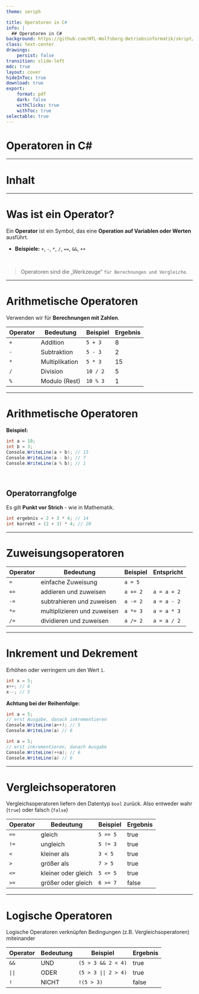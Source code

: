 ```yaml
---
theme: seriph

title: Operatoren in C#
info: |
  ## Operatoren in C#
background: https://github.com/HTL-Wolfsberg-Betriebsinformatik/skript/blob/main/slides/content/slides/background-cover-16-9.webp?raw=true
class: text-center
drawings:
    persist: false
transition: slide-left
mdc: true
layout: cover
hideInToc: true
download: true
export:
    format: pdf
    dark: false
    withClicks: true
    withToc: true
selectable: true
---
```


# Operatoren in C#

---

# Inhalt

<Toc minDepth="1" maxDepth="2" />

---

# Was ist ein Operator?

Ein **Operator** ist ein Symbol, das eine **Operation auf Variablen oder Werten** ausführt.  

- **Beispiele:** `+`, `-`, `*`, `/`, `==`, `&&`, `++`

<br>

> Operatoren sind die „Werkzeuge“ `für Berechnungen und Vergleiche`. 

---

# Arithmetische Operatoren

Verwenden wir für **Berechnungen mit Zahlen**.

| Operator | Bedeutung              | Beispiel | Ergebnis |
|----------|------------------------|----------|----------|
| `+`      | Addition               | `5 + 3`  | 8        |
| `-`      | Subtraktion            | `5 - 3`  | 2        |
| `*`      | Multiplikation         | `5 * 3`  | 15       |
| `/`      | Division               | `10 / 2` | 5        |
| `%`      | Modulo (Rest)          | `10 % 3` | 1        |



---

# Arithmetische Operatoren

**Beispiel:**

```csharp
int a = 10;
int b = 3;
Console.WriteLine(a + b); // 13
Console.WriteLine(a - b); // 7
Console.WriteLine(a % b); // 1
```

<br>

## Operatorrangfolge

Es gilt **Punkt vor Strich** - wie in Mathematik.

```csharp
int ergebnis = 2 + 3 * 4; // 14
int korrekt = (2 + 3) * 4; // 20
```

---

# Zuweisungsoperatoren

| Operator | Bedeutung                   | Beispiel | Entspricht  |
| -------- | --------------------------- | -------- | ----------- |
| `=`      | einfache Zuweisung          | `a = 5`  |             |
| `+=`     | addieren und zuweisen       | `a += 2` | `a = a + 2` |
| `-=`     | subtrahieren und zuweisen   | `a -= 2` | `a = a - 2` |
| `*=`     | multiplizieren und zuweisen | `a *= 3` | `a = a * 3` |
| `/=`     | dividieren und zuweisen     | `a /= 2` | `a = a / 2` |


---

# Inkrement und Dekrement

Erhöhen oder verringern um den Wert `1`.

```cs
int x = 5;
x++; // 6
x--; // 5
```

**Achtung bei der Reihenfolge:**

<div class="grid grid-cols-2 gap-8">
<div>

```csharp
int a = 5;
// erst Ausgabe, danach inkrementieren
Console.WriteLine(a++); // 5
Console.WriteLine(a) // 6
```
</div>
<div>

```csharp
int a = 5;
// erst inkrementieren, danach Ausgabe
Console.WriteLine(++a); // 6
Console.WriteLine(a) // 6
```
</div>
</div>

---

# Vergleichsoperatoren

Vergleichsoperatoren liefern den Datentyp `bool` zurück. Also entweder wahr (`true`) oder falsch (`false`)

| Operator | Bedeutung           | Beispiel | Ergebnis |
| -------- | ------------------- | -------- | -------- |
| `==`     | gleich              | `5 == 5` | true     |
| `!=`     | ungleich            | `5 != 3` | true     |
| `<`      | kleiner als         | `3 < 5`  | true     |
| `>`      | größer als          | `7 > 5`  | true     |
| `<=`     | kleiner oder gleich | `5 <= 5` | true     |
| `>=`     | größer oder gleich  | `6 >= 7` | false    |

---

# Logische Operatoren

Logische Operatoren verknüpfen Bedingungen (z.B. Vergleichsoperatoren) miteinander


| Operator | Bedeutung | Beispiel            | Ergebnis |
| -------- | --------- | ------------------- | -------- | 
| `&&`     | UND       | `(5 > 3 && 2 < 4)`  | true     | 
| `\|\|`   | ODER      | `(5 > 3 \|\| 2 > 4)`| true     |
| `!`      | NICHT     | `!(5 > 3)`          | false    |



